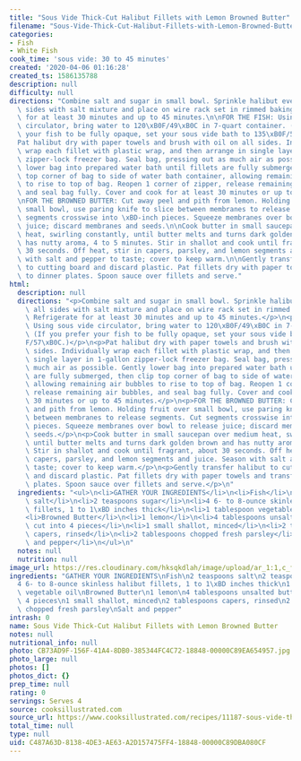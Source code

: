 ```yaml
---
title: "Sous Vide Thick-Cut Halibut Fillets with Lemon Browned Butter"
filename: "Sous-Vide-Thick-Cut-Halibut-Fillets-with-Lemon-Browned-Butter"
categories:
- Fish
- White Fish
cook_time: 'sous vide: 30 to 45 minutes'
created: '2020-04-06 01:16:28'
created_ts: 1586135788
description: null
difficulty: null
directions: "Combine salt and sugar in small bowl. Sprinkle halibut evenly on all\
  \ sides with salt mixture and place on wire rack set in rimmed baking sheet. Refrigerate\
  \ for at least 30 minutes and up to 45 minutes.\n\nFOR THE FISH: Using sous vide\
  \ circulator, bring water to 120\xB0F/49\xB0C in 7-quart container. (If you prefer\
  \ your fish to be fully opaque, set your sous vide bath to 135\xB0F/57\xB0C.)\n\n\
  Pat halibut dry with paper towels and brush with oil on all sides. Individually\
  \ wrap each fillet with plastic wrap, and then arrange in single layer in 1-gallon\
  \ zipper-lock freezer bag. Seal bag, pressing out as much air as possible. Gently\
  \ lower bag into prepared water bath until fillets are fully submerged, then clip\
  \ top corner of bag to side of water bath container, allowing remaining air bubbles\
  \ to rise to top of bag. Reopen 1 corner of zipper, release remaining air bubbles,\
  \ and seal bag fully. Cover and cook for at least 30 minutes or up to 45 minutes.\n\
  \nFOR THE BROWNED BUTTER: Cut away peel and pith from lemon. Holding fruit over\
  \ small bowl, use paring knife to slice between membranes to release segments. Cut\
  \ segments crosswise into \xBD-inch pieces. Squeeze membranes over bowl to release\
  \ juice; discard membranes and seeds.\n\nCook butter in small saucepan over medium\
  \ heat, swirling constantly, until butter melts and turns dark golden brown and\
  \ has nutty aroma, 4 to 5 minutes. Stir in shallot and cook until fragrant, about\
  \ 30 seconds. Off heat, stir in capers, parsley, and lemon segments and juice. Season\
  \ with salt and pepper to taste; cover to keep warm.\n\nGently transfer halibut\
  \ to cutting board and discard plastic. Pat fillets dry with paper towels and transfer\
  \ to dinner plates. Spoon sauce over fillets and serve."
html:
  description: null
  directions: "<p>Combine salt and sugar in small bowl. Sprinkle halibut evenly on\
    \ all sides with salt mixture and place on wire rack set in rimmed baking sheet.\
    \ Refrigerate for at least 30 minutes and up to 45 minutes.</p>\n<p>FOR THE FISH:\
    \ Using sous vide circulator, bring water to 120\xB0F/49\xB0C in 7-quart container.\
    \ (If you prefer your fish to be fully opaque, set your sous vide bath to 135\xB0\
    F/57\xB0C.)</p>\n<p>Pat halibut dry with paper towels and brush with oil on all\
    \ sides. Individually wrap each fillet with plastic wrap, and then arrange in\
    \ single layer in 1-gallon zipper-lock freezer bag. Seal bag, pressing out as\
    \ much air as possible. Gently lower bag into prepared water bath until fillets\
    \ are fully submerged, then clip top corner of bag to side of water bath container,\
    \ allowing remaining air bubbles to rise to top of bag. Reopen 1 corner of zipper,\
    \ release remaining air bubbles, and seal bag fully. Cover and cook for at least\
    \ 30 minutes or up to 45 minutes.</p>\n<p>FOR THE BROWNED BUTTER: Cut away peel\
    \ and pith from lemon. Holding fruit over small bowl, use paring knife to slice\
    \ between membranes to release segments. Cut segments crosswise into \xBD-inch\
    \ pieces. Squeeze membranes over bowl to release juice; discard membranes and\
    \ seeds.</p>\n<p>Cook butter in small saucepan over medium heat, swirling constantly,\
    \ until butter melts and turns dark golden brown and has nutty aroma, 4 to 5 minutes.\
    \ Stir in shallot and cook until fragrant, about 30 seconds. Off heat, stir in\
    \ capers, parsley, and lemon segments and juice. Season with salt and pepper to\
    \ taste; cover to keep warm.</p>\n<p>Gently transfer halibut to cutting board\
    \ and discard plastic. Pat fillets dry with paper towels and transfer to dinner\
    \ plates. Spoon sauce over fillets and serve.</p>\n"
  ingredients: "<ul>\n<li>GATHER YOUR INGREDIENTS</li>\n<li>Fish</li>\n<li>2 teaspoons\
    \ salt</li>\n<li>2 teaspoons sugar</li>\n<li>4 6- to 8-ounce skinless halibut\
    \ fillets, 1 to 1\xBD inches thick</li>\n<li>1 tablespoon vegetable oil</li>\n\
    <li>Browned Butter</li>\n<li>1 lemon</li>\n<li>4 tablespoons unsalted butter,\
    \ cut into 4 pieces</li>\n<li>1 small shallot, minced</li>\n<li>2 tablespoons\
    \ capers, rinsed</li>\n<li>2 tablespoons chopped fresh parsley</li>\n<li>Salt\
    \ and pepper</li>\n</ul>\n"
  notes: null
  nutrition: null
image_url: https://res.cloudinary.com/hksqkdlah/image/upload/ar_1:1,c_fill,dpr_2.0,f_auto,fl_lossy.progressive.strip_profile,g_faces:auto,q_auto:low,w_344/41833-sfs-thick-cut-halibut-fillets-lemon-brown-butter-22
ingredients: "GATHER YOUR INGREDIENTS\nFish\n2 teaspoons salt\n2 teaspoons sugar\n\
  4 6- to 8-ounce skinless halibut fillets, 1 to 1\xBD inches thick\n1 tablespoon\
  \ vegetable oil\nBrowned Butter\n1 lemon\n4 tablespoons unsalted butter, cut into\
  \ 4 pieces\n1 small shallot, minced\n2 tablespoons capers, rinsed\n2 tablespoons\
  \ chopped fresh parsley\nSalt and pepper"
intrash: 0
name: Sous Vide Thick-Cut Halibut Fillets with Lemon Browned Butter
notes: null
nutritional_info: null
photo: CB73AD9F-156F-41A4-8DB0-385344FC4C72-18848-00000C89EA654957.jpg
photo_large: null
photos: []
photos_dict: {}
prep_time: null
rating: 0
servings: Serves 4
source: cooksillustrated.com
source_url: https://www.cooksillustrated.com/recipes/11187-sous-vide-thick-cut-halibut-fillets-with-lemon-browned-butter?incode=MCSCM00L0&ref=new_search_experience_3
total_time: null
type: null
uid: C487A63D-8138-4DE3-AE63-A2D157475FF4-18848-00000C89DBA080CF
---
```

